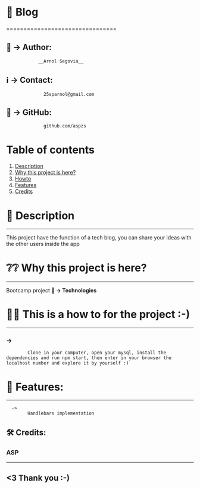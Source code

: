 
# 📌 Blog
================================

## 🚻 -> Author:  
                __Arnol Segovia__
## ℹ️ -> Contact: 
                  25sparnol@gmail.com
## 🎒 -> GitHub: 
                  github.com/aspzs
                  
                  
# Table of contents
1. [Description](#description)
2. [Why this project is here?](#why)
3. [Howto](#howto)
4. [Features](#features)
5. [Credits](#credits)                  



# 📝 Description <a name="description"></a>
----------------	
This project have the function of a tech blog, you can share your ideas with the other users inside the app


# ❔❔ Why this project is here? <a name="why"></a>
-------------------------------
  Bootcamp project
        **🧩 -> Technologies** 
          


# 🤹‍♀️ This is a how to for the project :-) <a name="howto"></a>
-----------------------------------------
###      ->  
            Clone in your computer, open your mysql, install the dependencies and run npm start, then enter in your browser the localhost number and explore it by yourself :)
      
# 🚀 Features: <a name="features"></a>
--------------
      ->  
            Handlebars implementation

## 🛠 Credits: <a name="credits"></a>
### ASP

------------------
<3 Thank you :-)
------------------


